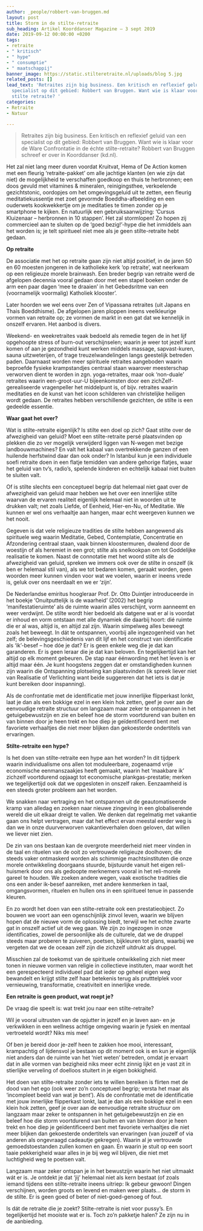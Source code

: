 ```yaml
---
author: _people/robbert-van-bruggen.md
layout: post
title: Storm in de stilte-retraite
sub_heading: Artikel Koorddanser Magazine – 3 sept 2019
date: 2019-09-12 00:00:00 +0200
tags:
- retraite
- " kritisch"
- " hype"
- " consumptie"
- " maatschappij"
banner_image: https://static.stilteretraite.nl/uploads/blog 5.jpg
related_posts: []
lead_text: 'Retraites zijn big business. Een kritisch en reflexief geluid van een
  specialist op dit gebied: Robbert van Bruggen. Want wie is klaar voor een echte
  stilte retraite? '
categories:
- Retraite
- Natuur

---
```

> Retraites zijn big business. Een kritisch en reflexief geluid van een specialist op dit gebied: Robbert van Bruggen. Want wie is klaar voor de Ware Confrontatie in de échte stilte-retraite? Robbert van Bruggen schreef er over in Koorddanser (kd.nl).

Het zal niet lang meer duren voordat Kruitvat, Hema of De Action komen met een fleurig ‘retraite-pakket’ om alle jachtige klanten (en wie zijn dat niet) de mogelijkheid te verschaffen goedkoop en thuis te herbronnen; een doos gevuld met vitamines & mineralen, reinigingsthee, verkoelende gezichtstonic, oordopjes om het omgevingsgeluid uit te zetten, een fleurig meditatiekussentje met zoet gevormde Boeddha-afbeelding en een ouderwets kookwekkertje om je meditaties te timen zonder op je smartphone te kijken. En natuurlijk een gebruiksaanwijzing: ‘Cursus Kluizenaar – herbronnen in 10 stappen’. Het zal stormlopen! Zo hopen zij commercieel aan te sluiten op de ‘goed bezig!’-hype die het inmiddels aan het worden is; je telt spiritueel niet mee als je geen stilte-retraite hebt gedaan.

**Op retraite**

De associatie met het op retraite gaan zijn niet altijd positief, in de jaren 50 en 60 moesten jongeren in de katholieke kerk ‘op retraite’, wat neerkwam op een religieuze morele brainwash. Een breder begrip van retraite werd de afgelopen decennia vooral gedaan door met een stapel boeken onder de arm een paar dagen ‘mee te draaien’ in het Gebedsritme van een (voornamelijk voormalig) Katholiek klooster’.

Later hoorden we wel eens over Zen of Vipassana retraites (uit Japans en Thais Boeddhisme). De afgelopen jaren ploppen ineens veelkleurige vormen van retraite op; ze vormen de markt in een gat dat we kennelijk in onszelf ervaren. Het aanbod is divers.

Weekend- en weekretraites vaak bedoeld als remedie tegen de in het lijf opgehoopte stress of burn-out verschijnselen; waarin je weer tot jezelf kunt komen of aan je gezondheid kunt werken middels massage, sapvast-kuren, sauna uitzweterijen, of trage treuzelwandelingen langs geestelijk betreden paden. Daarnaast worden meer spirituele retraites aangeboden waarin beproefde fysieke krampstandjes centraal staan waarover meesterschap verworven dient te worden in zgn. yoga-retraites, maar ook ‘non-duale’ retraites waarin een-groot-uur-U bijeenkomsten door een zichZelf-gerealiseerde vragenpeller het middelpunt is, of bijv. retraites waarin meditaties en de kunst van het icoon schilderen van christelijke heiligen wordt gedaan. De retraites hebben verschillende gezichten, de stilte is een gedeelde essentie.

**Waar gaat het over?**

Wat is stilte-retraite eigenlijk? Is stilte een doel op zich? Gaat stilte over de afwezigheid van geluid? Moet een stilte-retraite persé plaatsvinden op plekken die zo ver mogelijk verwijderd liggen van N-wegen met bezige landbouwmachines? En valt het kabaal van overtrekkende ganzen of een huilende herfstwind daar dan ook onder? In Istanbul kun je een individuele soefi retraite doen in een flatje temidden van andere gehorige flatjes, waar het geluid van tv’s, radio’s, spelende kinderen en echtelijk kabaal niet buiten te sluiten valt.

Of is stilte slechts een conceptueel begrip dat helemaal niet gaat over de afwezigheid van geluid maar hebben we het over een innerlijke stilte waarvan de ervaren realiteit eigenlijk helemaal niet in woorden uit te drukken valt; net zoals Liefde, of Eenheid, Hier-en-Nu, of Meditatie. We kunnen er wel ons verhaaltje aan hangen, maar echt weergeven kunnen we het nooit.

Gegeven is dat vele religieuze tradities de stilte hebben aangewend als spirituele weg waarin Meditatie, Gebed, Contemplatie, Concentratie en Afzondering centraal staan, vaak binnen kloostermuren, dwalend door de woestijn of als heremiet in een grot; stilte als snelkookpan om tot Goddelijke realisatie te komen. Naast de connotatie met het woord stilte als de afwezigheid van geluid, spreken we immers ook over de stilte in onszelf (ik ben er helemaal stil van), als we tot bedaren komen, geraakt worden, geen woorden meer kunnen vinden voor wat we voelen, waarin er ineens vrede is, geluk over ons neerdaalt en we er ‘zijn’.

De Nederlandse emiritus hoogleraar Prof. Dr. Otto Duintjer introduceerde in het boekje ‘Onuitputtelijk is de waarheid’ (2002) het begrip ‘manifestatieruimte’ als de ruimte waarin alles verschijnt, vorm aanneemt en weer verdwijnt. De stilte wordt hier bedoeld als datgene wat er al is voordat er inhoud en vorm ontstaan met alle dynamiek die daarbij hoort: dié ruimte die er al was, altijd is, en altijd zal zijn. Waarin simpelweg alles beweegt zoals het beweegt. In dát te ontspannen, voorbij alle ingezogenheid van het zelf; de belevingsgeschiedenis van dit lijf en het construct van identificatie als ‘ik’-besef – hoe dóe je dat? Er is geen enkele weg die je dat kan garanderen. Er is geen leraar die je dat kan beloven. En tegelijkertijd kan het altijd op elk moment gebeuren. De stap naar éénwording met het leven is er altijd maar één. Je kunt hoogstens zeggen dat er omstandigheden kunnen zijn waarin die Ontspanning plotseling kan plaatsvinden (ik spreek liever niet van Realisatie of Verlichting want beide suggereren dat het iets is dat je kunt bereiken door inspanning).

Als de confrontatie met de identificatie met jouw innerlijke flipperkast lonkt, laat je dan als een bokkige ezel in een klein hok zetten, geef je over aan de eenvoudige retraite structuur om langzaam maar zeker te ontspannen in het getuigebewustzijn en zie en beleef hoe de storm voortdurend van buiten en van binnen door je heen trekt en hoe diep je geïdentificeerd bent met favoriete verhaaltjes die niet meer blijken dan gekoesterde ondertitels van ervaringen.

**Stilte-retraite een hype?**

Is het doen van stilte-retraite een hype aan het worden? In dit tijdperk waarin individualisme ons allen tot moduleerbare, zogenaamd vrije economische eenmanszaakjes heeft gemaakt, waarin het ‘maakbare ik’ zichzelf voortdurend opjaagt tot economische plankgas-prestatie; merken we tegelijkertijd ook dat we opgesloten in onszelf raken. Eenzaamheid is een steeds groter probleem aan het worden.

We snakken naar vertraging en het ontspannen uit de geautomatiseerde kramp van alledag en zoeken naar nieuwe zingeving in een globaliserende wereld die uit elkaar dreigt te vallen. We denken dat regelmatig met vakantie gaan ons helpt vertragen, maar dat het effect ervan meestal eerder weg is dan we in onze duurverworven vakantieverhalen doen geloven, dat willen we liever niet zien.

De zin van ons bestaan kan de overgrote meerderheid niet meer vinden in de taal en rituelen van de ooit zo vertrouwde religieuze doolhoven; die steeds vaker ontmaskerd worden als schimmige machtsinstituten die onze morele ontwikkeling doorgaans stuurde, bijstuurde vanuit het eigen reli-huismerk door ons als gedoopte merknemers vooral in het reli-morele gareel te houden. We zoeken andere wegen, vaak exotische tradities die ons een ander ik-besef aanreiken, met andere kenmerken in taal, omgangsvormen, rituelen en hullen ons in een spiritueel tenue in passende kleuren.

En zo wordt het doen van een stilte-retraite ook een prestatieobject. Zo bouwen we voort aan een ogenschijnlijk zinvol leven, waarin we blijven hopen dat de nieuwe vorm de oplossing biedt, terwijl we het echte zwarte gat in onszelf actief uit de weg gaan. We zijn zo ingezogen in onze identificaties, zowel de persoonlijke als de culturele, dat we de druppel steeds maar proberen te zuiveren, poetsen, bijkleuren tot glans, waarbij we vergeten dat we de oceaan zelf zijn die zichzelf uitdrukt als druppel.

Misschien zal de toekomst van de spirituele ontwikkeling zich niet meer tonen in nieuwe vormen van religie in collectieve instituten, maar wordt het een gerespecteerd individueel pad dat ieder op geheel eigen weg bewandelt en krijgt stilte zelf haar betekenis terug als prutttelplek voor vernieuwing, transformatie, creativiteit en innerlijke vrede.

**Een retraite is geen product, wat roept je?**

De vraag die speelt is: wat trekt jou naar een stilte-retraite?

Wil je vooral uitrusten van de opjutter in jezelf en je laven aan- en je verkwikken in een wellness achtige omgeving waarin je fysiek en mentaal vertroeteld wordt? Niks mis mee!

Of ben je bereid door je-zelf heen te zakken hoe mooi, interessant, krampachtig of lijdensvol je bestaan op dit moment ook is en kun je eigenlijk niet anders dan de ruimte van het ‘niet weten’ betreden, omdat je ervaart dat in alle vormen van bezigheid niks meer echt zinnig lijkt en je vast zit in stierlijke verveling of doelloos stuitert in je eigen bokkigheid.

Het doen van stilte-retraite zonder iets te willen bereiken is flirten met de dood van het ego (ook weer zo’n conceptueel begrip; versta het maar als ‘incompleet beeld van wat je bent’). Als de confrontatie met de identificatie met jouw innerlijke flipperkast lonkt, laat je dan als een bokkige ezel in een klein hok zetten, geef je over aan de eenvoudige retraite structuur om langzaam maar zeker te ontspannen in het getuigebewustzijn en zie en beleef hoe die storm voortdurend van buiten en van binnen door je heen trekt en hoe diep je geïdentificeerd bent met favoriete verhaaltjes die niet meer blijken dan gekoesterde ondertitels van ervaringen (van jouzelf of via anderen als ongevraagd cadeautje gekregen). Waarin al je vertrouwde gemoedstoestanden zullen komen en gaan. En waarin je stuit op een soort taaie pekkerigheid waar alles in je bij weg wil blijven, die niet met luchtigheid weg te poetsen valt.

Langzaam maar zeker ontspan je in het bewustzijn waarin het niet uitmaakt wát er is. Je ontdekt je dat ‘jij’ helemaal niet als kern bestaat (of zoals iemand tijdens een stilte-retraite ineens uitriep: Ik gebeur gewoon! Dingen verschijnen, worden groots en levend en maken weer plaats… de storm in de stilte. Er is geen goed of beter of niet-goed-genoeg of fout.

Is dát de retraite die je zoekt? Stilte-retraite is niet voor pussy’s. En tegelijkertijd het mooiste wat er is. Toch zo’n pakketje halen? Ze zijn nu in de aanbieding.